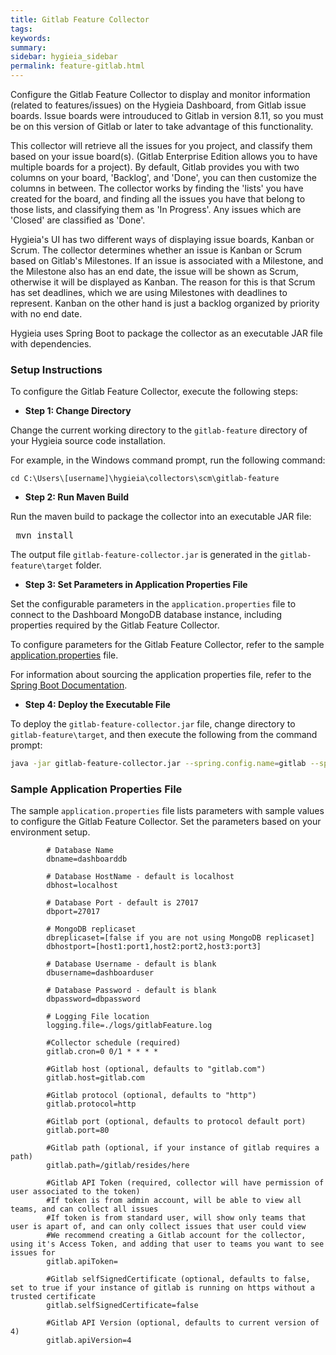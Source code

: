 ```yaml
---
title: Gitlab Feature Collector
tags:
keywords:
summary:
sidebar: hygieia_sidebar
permalink: feature-gitlab.html
---
```


Configure the Gitlab Feature Collector to display and monitor information (related to features/issues) on the Hygieia Dashboard, from Gitlab issue boards. Issue boards were introuduced to Gitlab in version 8.11, so you must be on this version of Gitlab or later to take advantage of this functionality.  

This collector will retrieve all the issues for you project, and classify them based on your issue board(s). (Gitlab Enterprise Edition allows you to have multiple boards for a project). By default, Gitlab provides you with two columns on your board, 'Backlog', and 'Done', you can then customize the columns in between. The collector works by finding the 'lists' you have created for the board, and finding all the issues you have that belong to those lists, and classifying them as 'In Progress'. Any issues which are 'Closed' are classified as 'Done'.

Hygieia's UI has two different ways of displaying issue boards, Kanban or Scrum.  The collector determines whether an issue is Kanban or Scrum based on Gitlab's Milestones.  If an issue is associated with a Milestone, and the Milestone also has an end date, the issue will be shown as Scrum, otherwise it will be displayed as Kanban. The reason for this is that Scrum has set deadlines, which we are using Milestones with deadlines to represent. Kanban on the other hand is just a backlog organized by priority with no end date.  

Hygieia uses Spring Boot to package the collector as an executable JAR file with dependencies.

### Setup Instructions

To configure the Gitlab Feature Collector, execute the following steps:

*   **Step 1: Change Directory**

Change the current working directory to the `gitlab-feature` directory of your Hygieia source code installation.

For example, in the Windows command prompt, run the following command:

```
cd C:\Users\[username]\hygieia\collectors\scm\gitlab-feature
```

*   **Step 2: Run Maven Build**

Run the maven build to package the collector into an executable JAR file:

<pre code=""> mvn install</pre>

The output file `gitlab-feature-collector.jar` is generated in the `gitlab-feature\target` folder.

*   **Step 3: Set Parameters in Application Properties File**

Set the configurable parameters in the `application.properties` file to connect to the Dashboard MongoDB database instance, including properties required by the Gitlab Feature Collector.

To configure parameters for the Gitlab Feature Collector, refer to the sample [application.properties](#sample-application-properties-file) file.

For information about sourcing the application properties file, refer to the [Spring Boot Documentation](http://docs.spring.io/spring-boot/docs/current-SNAPSHOT/reference/htmlsingle/#boot-features-external-config-application-property-files).

*   **Step 4: Deploy the Executable File**

To deploy the `gitlab-feature-collector.jar` file, change directory to `gitlab-feature\target`, and then execute the following from the command prompt:

```bash
java -jar gitlab-feature-collector.jar --spring.config.name=gitlab --spring.config.location=[path to application.properties file]
```

### Sample Application Properties File

The sample `application.properties` file lists parameters with sample values to configure the Gitlab Feature Collector. Set the parameters based on your environment setup.

```properties
		# Database Name
		dbname=dashboarddb

		# Database HostName - default is localhost
		dbhost=localhost

		# Database Port - default is 27017
		dbport=27017

		# MongoDB replicaset
		dbreplicaset=[false if you are not using MongoDB replicaset]
		dbhostport=[host1:port1,host2:port2,host3:port3]

		# Database Username - default is blank
		dbusername=dashboarduser

		# Database Password - default is blank
		dbpassword=dbpassword

		# Logging File location
		logging.file=./logs/gitlabFeature.log

		#Collector schedule (required)
		gitlab.cron=0 0/1 * * * *

		#Gitlab host (optional, defaults to "gitlab.com")
		gitlab.host=gitlab.com

		#Gitlab protocol (optional, defaults to "http")
		gitlab.protocol=http

		#Gitlab port (optional, defaults to protocol default port)
		gitlab.port=80

		#Gitlab path (optional, if your instance of gitlab requires a path)
		gitlab.path=/gitlab/resides/here
		  
		#Gitlab API Token (required, collector will have permission of user associated to the token)
		#If token is from admin account, will be able to view all teams, and can collect all issues
		#If token is from standard user, will show only teams that user is apart of, and can only collect issues that user could view
		#We recommend creating a Gitlab account for the collector, using it's Access Token, and adding that user to teams you want to see issues for
		gitlab.apiToken=

		#Gitlab selfSignedCertificate (optional, defaults to false, set to true if your instance of gitlab is running on https without a trusted certificate
		gitlab.selfSignedCertificate=false

		#Gitlab API Version (optional, defaults to current version of 4)
		gitlab.apiVersion=4

```
